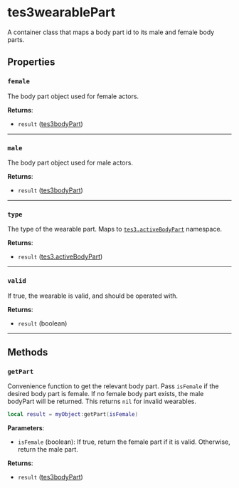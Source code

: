 # tes3wearablePart
<div class="search_terms" style="display: none">tes3wearablepart, wearablepart</div>

<!---
	This file is autogenerated. Do not edit this file manually. Your changes will be ignored.
	More information: https://github.com/MWSE/MWSE/tree/master/docs
-->

A container class that maps a body part id to its male and female body parts.

## Properties

### `female`
<div class="search_terms" style="display: none">female</div>

The body part object used for female actors.

**Returns**:

* `result` ([tes3bodyPart](../types/tes3bodyPart.md))

***

### `male`
<div class="search_terms" style="display: none">male</div>

The body part object used for male actors.

**Returns**:

* `result` ([tes3bodyPart](../types/tes3bodyPart.md))

***

### `type`
<div class="search_terms" style="display: none">type</div>

The type of the wearable part. Maps to [`tes3.activeBodyPart`](https://mwse.github.io/MWSE/references/active-body-parts/) namespace.

**Returns**:

* `result` ([tes3.activeBodyPart](../references/active-body-parts.md))

***

### `valid`
<div class="search_terms" style="display: none">valid</div>

If true, the wearable is valid, and should be operated with.

**Returns**:

* `result` (boolean)

***

## Methods

### `getPart`
<div class="search_terms" style="display: none">getpart, part</div>

Convenience function to get the relevant body part. Pass `isFemale` if the desired body part is female. If no female body part exists, the male bodyPart will be returned. This returns `nil` for invalid wearables.

```lua
local result = myObject:getPart(isFemale)
```

**Parameters**:

* `isFemale` (boolean): If true, return the female part if it is valid. Otherwise, return the male part.

**Returns**:

* `result` ([tes3bodyPart](../types/tes3bodyPart.md))


